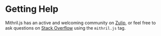 <!--meta-description
Where to find help with problems related to Mithril.js
-->

# Getting Help

Mithril.js has an active and welcoming community on [Zulip](https://mithril.zulipchat.com/), or feel free to ask questions on [Stack Overflow](https://stackoverflow.com/questions/tagged/mithril.js) using the `mithril.js` tag.
